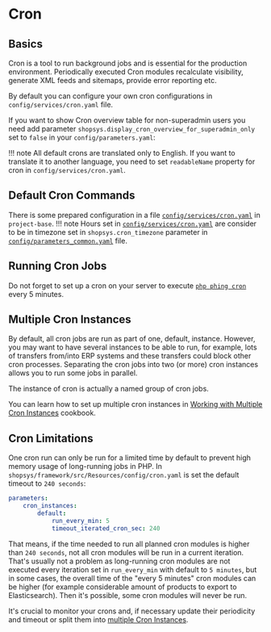 # Cron

## Basics
Cron is a tool to run background jobs and is essential for the production environment.
Periodically executed Cron modules recalculate visibility, generate XML feeds and sitemaps, provide error reporting etc.

By default you can configure your own cron configurations in `config/services/cron.yaml` file.

If you want to show Cron overview table for non-superadmin users you need add parameter `shopsys.display_cron_overview_for_superadmin_only` set to `false` in your `config/parameters.yaml`:

!!! note
    All default crons are translated only to English. If you want to translate it to another language, you need to set `readableName` property for cron in `config/services/cron.yaml`.

## Default Cron Commands
There is some prepared configuration in a file [`config/services/cron.yaml`](https://github.com/shopsys/project-base/blob/master/config/services/cron.yaml) in `project-base`.
!!! note
    Hours set in [`config/services/cron.yaml`](https://github.com/shopsys/project-base/blob/master/config/services/cron.yaml) are consider to be in timezone set in `shopsys.cron_timezone` parameter in [`config/parameters_common.yaml`](https://github.com/shopsys/project-base/blob/master/config/parameters_common.yaml) file.

## Running Cron Jobs
Do not forget to set up a cron on your server to execute [`php phing cron`](../introduction/console-commands-for-application-management-phing-targets.md#cron) every 5 minutes.

## Multiple Cron Instances
By default, all cron jobs are run as part of one, default, instance.
However, you may want to have several instances to be able to run, for example, lots of transfers from/into ERP systems and these transfers could block other cron processes.
Separating the cron jobs into two (or more) cron instances allows you to run some jobs in parallel.

The instance of cron is actually a named group of cron jobs.

You can learn how to set up multiple cron instances in [Working with Multiple Cron Instances](../cookbook/working-with-multiple-cron-instances.md) cookbook.

## Cron Limitations
One cron run can only be run for a limited time by default to prevent high memory usage of long-running jobs in PHP.
In `shopsys/framework/src/Resources/config/cron.yaml` is set the default timeout to `240 seconds`:

```yaml
parameters:
    cron_instances:
        default:
            run_every_min: 5
            timeout_iterated_cron_sec: 240
```

That means, if the time needed to run all planned cron modules is higher than `240 seconds`, not all cron modules will be run in a current iteration.
That's usually not a problem as long-running cron modules are not executed every iteration set in `run_every_min` with default to `5 minutes`,
but in some cases, the overall time of the "every 5 minutes" cron modules can be higher (for example considerable amount of products to export to Elasticsearch).
Then it's possible, some cron modules will never be run.

It's crucial to monitor your crons and, if necessary update their periodicity and timeout or split them into [multiple Cron Instances](#multiple-cron-instances).
